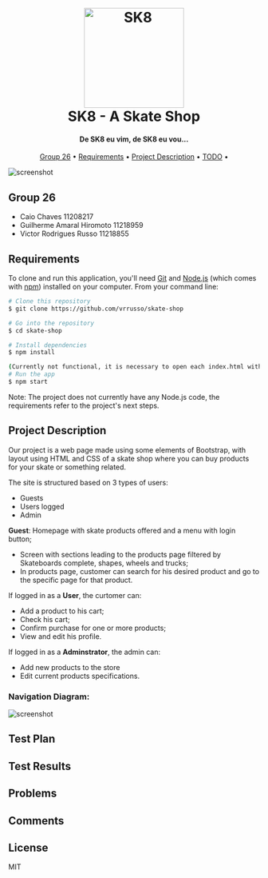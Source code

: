 <h1 align="center">
  <br>
  <img src="https://i.imgur.com/htmH0Ui.png" alt="SK8" width="200"></a>
  <br>
  SK8 - A Skate Shop
  <br>
</h1>

<h4 align="center">De SK8 eu vim, de SK8 eu vou...</h4>

<p align="center">
  <a href="#group-26">Group 26</a> •
  <a href="#requirements">Requirements</a> •
  <a href="#project-description">Project Description</a> •
  <a href="#TODO">TODO</a> •
  
</p>

![screenshot](https://i.imgur.com/YdCoIeS.png)

## Group 26

- Caio Chaves 11208217
- Guilherme Amaral Hiromoto 11218959
- Victor Rodrigues Russo 11218855

## Requirements

To clone and run this application, you'll need [Git](https://git-scm.com) and [Node.js](https://nodejs.org/en/download/) (which comes with [npm](http://npmjs.com)) installed on your computer. From your command line:

```bash
# Clone this repository
$ git clone https://github.com/vrrusso/skate-shop

# Go into the repository
$ cd skate-shop

# Install dependencies
$ npm install

(Currently not functional, it is necessary to open each index.html with browser)
# Run the app
$ npm start
```

Note: The project does not currently have any Node.js code, the requirements refer to the project's next steps.


## Project Description

Our project is a web page made using some elements of Bootstrap, with layout using HTML and CSS of a skate shop where you can buy products for your skate or something related.

The site is structured based on 3 types of users:
- Guests
- Users logged
- Admin

**Guest**:
Homepage with skate products offered and a menu with login button;
- Screen with sections leading to the products page filtered by Skateboards complete, shapes, wheels and trucks;
- In products page, customer can search for his desired product and go to the specific page for that product.

If logged in as a **User**, the curtomer can: 
- Add a product to his cart;
- Check his cart;
- Confirm purchase for one or more products;
- View and edit his profile.

If logged in as a **Adminstrator**, the admin can:

- Add new products to the store
- Edit current products specifications.

### Navigation Diagram:

![screenshot](https://i.imgur.com/kjgoFG4.png)

## Test Plan

## Test Results

## Problems

## Comments

## License

MIT


